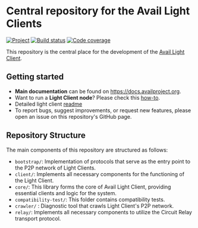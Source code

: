 # Central repository for the Avail Light Clients

[![Project](https://img.shields.io/badge/project-Avail-cyan)](https://www.availproject.org/) [![Build status](https://github.com/availproject/avail-light/actions/workflows/default.yml/badge.svg)](https://github.com/availproject/avail-light/actions/workflows/default.yml) [![Code coverage](https://codecov.io/gh/availproject/avail-light/branch/main/graph/badge.svg?token=7O2EA7QMC2)](https://codecov.io/gh/availproject/avail-light)

This repository is the central place for the development of the [Avail Light Client](https://docs.availproject.org/docs/operate-a-node/node-types).

## Getting started

- **Main documentation** can be found on <https://docs.availproject.org>.
- Want to run a **Light Client node**? Please check this [how-to](https://docs.availproject.org/docs/operate-a-node/run-a-light-client/0010-light-client).
- Detailed light client [readme](client/README.md)
- To report bugs, suggest improvements, or request new features, please open an issue on this repository's GitHub page.

## Repository Structure

The main components of this repository are structured as follows:

- `bootstrap/`: Implementation of protocols that serve as the entry point to the P2P network of Light Clients.
- `client/`: Implements all necessary components for the functioning of the Light Client.
- `core/`: This library forms the core of Avail Light Client, providing essential clients and logic for the system.
- `compatibility-test/`: This folder contains compatibility tests.
- `crawler/` : Diagnostic tool that crawls Light Client's P2P network.
- `relay/`: Implements all necessary components to utilize the Circuit Relay transport protocol.
